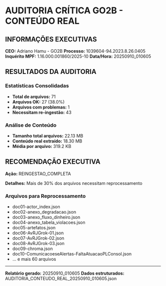 # AUDITORIA CRÍTICA GO2B - CONTEÚDO REAL

## INFORMAÇÕES EXECUTIVAS

**CEO:** Adriano Hamu - GO2B
**Processo:** 1039604-94.2023.8.26.0405
**Inquérito MPF:** 1.16.000.001860/2025-10
**Data/Hora:** 20250910_010605

## RESULTADOS DA AUDITORIA

### Estatísticas Consolidadas
- **Total de arquivos:** 71
- **Arquivos OK:** 27 (38.0%)
- **Arquivos com problemas:** 1
- **Necessitam re-ingestão:** 43

### Análise de Conteúdo
- **Tamanho total arquivos:** 22.13 MB
- **Conteúdo real extraído:** 18.30 MB
- **Média por arquivo:** 319.2 KB

## RECOMENDAÇÃO EXECUTIVA

**Ação:** REINGESTAO_COMPLETA

**Detalhes:** Mais de 30% dos arquivos necessitam reprocessamento

### Arquivos para Reprocessamento
- doc01-actor_index.json
- doc02-anexo_degradacao.json
- doc03-anexo_fluxo_dinheiro.json
- doc04-anexo_tabela_violacoes.json
- doc05-artefatos.json
- doc06-AvRJGrok-01.json
- doc07-AvRJGrok-02.json
- doc08-AvRJGrok-03.json
- doc09-chroma.json
- doc10-ComunicacoeseAlertas-FaltaAtuacaoPLConsol.json
- ... e mais 60 arquivos

---
**Relatório gerado:** 20250910_010605
**Dados estruturados:** AUDITORIA_CONTEUDO_REAL_20250910_010605.json
